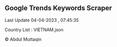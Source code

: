 

## Google Trends Keywords Scraper 
 
Last Update 04-04-2023 , 07:45:35

Country List :
VIETNAM.json



© Abdul Muttaqin 

